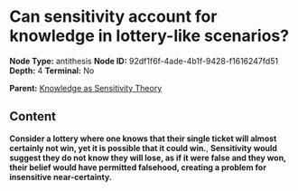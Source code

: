 # Can sensitivity account for knowledge in lottery-like scenarios?

**Node Type:** antithesis
**Node ID:** 92df1f6f-4ade-4b1f-9428-f1616247fd51
**Depth:** 4
**Terminal:** No

**Parent:** [Knowledge as Sensitivity Theory](knowledge-as-sensitivity-theory-synthesis-cfe82d73-3c24-4801-8611-fbe2443e064c.md)

## Content

**Consider a lottery where one knows that their single ticket will almost certainly not win, yet it is possible that it could win.**, **Sensitivity would suggest they do not know they will lose, as if it were false and they won, their belief would have permitted falsehood, creating a problem for insensitive near-certainty.**
